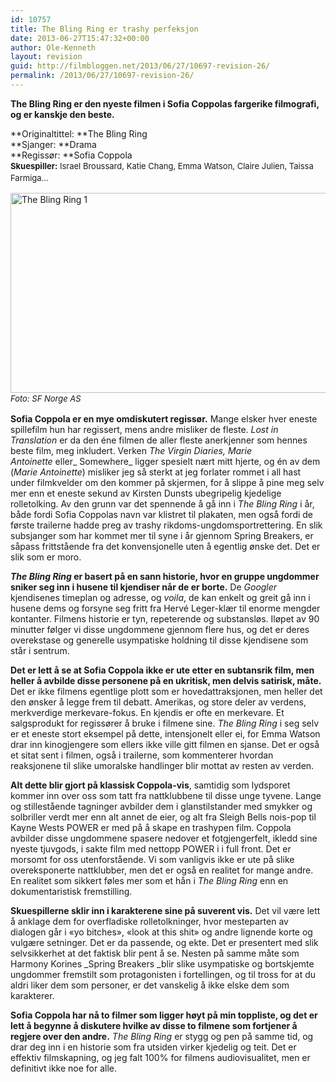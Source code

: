 ```yaml
---
id: 10757
title: The Bling Ring er trashy perfeksjon
date: 2013-06-27T15:47:32+00:00
author: Ole-Kenneth
layout: revision
guid: http://filmbloggen.net/2013/06/27/10697-revision-26/
permalink: /2013/06/27/10697-revision-26/
---
```

**The Bling Ring er den nyeste filmen i Sofia Coppolas fargerike filmografi, og er kanskje den beste.**

<!--more-->

**Originaltittel: **The Bling Ring  
**Sjanger: **Drama  
**Regissør: **Sofia Coppola  
<strong style="font-size: 13px; line-height: 19px;">Skuespiller:</strong><span style="font-size: 13px; line-height: 19px;"> Israel Broussard, Katie Chang, Emma Watson, Claire Julien, Taissa Farmiga&#8230;</span>

[<img class="alignnone size-full wp-image-10699" alt="The Bling Ring 1" src="http://filmbloggen.net/wp-content/uploads/2013/06/The-Bling-Ring-1.jpg" width="640" height="320" />  
](http://filmbloggen.net/wp-content/uploads/2013/06/The-Bling-Ring-1.jpg) <em style="font-size: 13px; line-height: 19px;">Foto: SF Norge AS</em>

**Sofia Coppola er en mye omdiskutert regissør.** Mange elsker hver eneste spillefilm hun har regissert, mens andre misliker de fleste. _Lost in Translation_ er da den éne filmen de aller fleste anerkjenner som hennes beste film, meg inkludert. Verken _The Virgin Diaries, Marie Antoinette_ eller_ Somewhere_ ligger spesielt nært mitt hjerte, og én av dem (_Marie Antoinette_) misliker jeg så sterkt at jeg forlater rommet i all hast under filmkvelder om den kommer på skjermen, for å slippe å pine meg selv mer enn et eneste sekund av Kirsten Dunsts ubegripelig kjedelige rolletolking. Av den grunn var det spennende å gå inn i _The Bling Ring_ i år, både fordi Sofia Coppolas navn var klistret til plakaten, men også fordi de første trailerne hadde preg av trashy rikdoms-ungdomsportrettering. En slik subsjanger som har kommet mer til syne i år gjennom Spring Breakers, er såpass frittstående fra det konvensjonelle uten å egentlig ønske det. Det er slik som er moro.

**_The Bling Ring_ er basert på en sann historie, hvor en gruppe ungdommer sniker seg inn i husene til kjendiser når de er borte.** De _Googler_ kjendisenes timeplan og adresse, og _voila_, de kan enkelt og greit gå inn i husene dems og forsyne seg fritt fra Hervé Leger-klær til enorme mengder kontanter. Filmens historie er tyn, repeterende og substansløs. Iløpet av 90 minutter følger vi disse ungdommene gjennom flere hus, og det er deres overekstase og generelle usympatiske holdning til disse kjendisene som står i sentrum.

**Det er lett å se at Sofia Coppola ikke er ute etter en subtansrik film, men heller å avbilde disse personene på en ukritisk, men delvis satirisk, måte.** Det er ikke filmens egentlige plott som er hovedattraksjonen, men heller det den ønsker å legge frem til debatt. Amerikas, og store deler av verdens, merkverdige merkevare-fokus. En kjendis er ofte en merkevare. Et salgsprodukt for regissører å bruke i filmene sine. _The Bling Ring_ i seg selv er et eneste stort eksempel på dette, intensjonelt eller ei, for Emma Watson drar inn kinogjengere som ellers ikke ville gitt filmen en sjanse. Det er også et sitat sent i filmen, også i trailerne, som kommenterer hvordan reaksjonene til slike umoralske handlinger blir mottat av resten av verden.

**Alt dette blir gjort på klassisk Coppola-vis**, samtidig som lydsporet kommer inn over oss som tatt fra nattklubbene til disse unge tyvene. Lange og stillestående tagninger avbilder dem i glanstilstander med smykker og solbriller verdt mer enn alt annet de eier, og alt fra Sleigh Bells nois-pop til Kayne Wests POWER er med på å skape en trashypen film. Coppola avbilder disse ungdommene spasere nedover et fotgjengerfelt, ikledd sine nyeste tjuvgods, i sakte film med nettopp POWER i i full front. Det er morsomt for oss utenforstående. Vi som vanligvis ikke er ute på slike overeksponerte nattklubber, men det er også en realitet for mange andre. En realitet som sikkert føles mer som et hån i _The Bling Ring_ enn en dokumentaristisk fremstilling.

**Skuespillerne sklir inn i karakterene sine på suverent vis.** Det vil være lett å anklage dem for overfladiske rolletolkninger, hvor mesteparten av dialogen går i &laquo;yo bitches&raquo;, &laquo;look at this shit&raquo; og andre lignende korte og vulgære setninger. Det er da passende, og ekte. Det er presentert med slik selvsikkerhet at det faktisk blir pent å se. Nesten på samme måte som Harmony Korines _Spring Breakers _blir slike usympatiske og bortskjemte ungdommer fremstilt som protagonisten i fortellingen, og til tross for at du aldri liker dem som personer, er det vanskelig å ikke elske dem som karakterer.

**Sofia Coppola har nå to filmer som ligger høyt på min toppliste, og det er lett å begynne å diskutere hvilke av disse to filmene som fortjener å regjere over den andre.** _The Bling Ring_ er stygg og pen på samme tid, og drar deg inn i en historie som fra utsiden virker kjedelig og teit. Det er effektiv filmskapning, og jeg falt 100% for filmens audiovisualitet, men er definitivt ikke noe for alle.

<div class="video-shortcode">
</div>